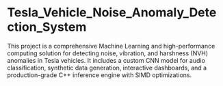 # Tesla_Vehicle_Noise_Anomaly_Detection_System
This project is a comprehensive Machine Learning and high-performance computing solution for detecting noise, vibration, and harshness (NVH) anomalies in Tesla vehicles. It includes a custom CNN model for audio classification, synthetic data generation, interactive dashboards, and a production-grade C++ inference engine with SIMD optimizations.

